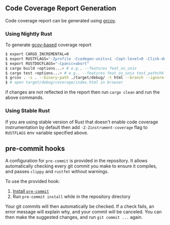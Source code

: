 Code Coverage Report Generation
---------------------------------

Code coverage report can be generated using [grcov](https://github.com/mozilla/grcov).

### Using Nightly Rust

To generate [gcov-based](https://github.com/mozilla/grcov#example-how-to-generate-gcda-files-for-cc) coverage report

```bash
$ export CARGO_INCREMENTAL=0
$ export RUSTFLAGS="-Zprofile -Ccodegen-units=1 -Copt-level=0 -Clink-dead-code -Coverflow-checks=off -Zpanic_abort_tests -Cpanic=abort"
$ export RUSTDOCFLAGS="-Cpanic=abort"
$ cargo build <options...> # e.g., --features feat_os_unix
$ cargo test <options...> # e.g., --features feat_os_unix test_pathchk
$ grcov . -s . --binary-path ./target/debug/ -t html --branch --ignore-not-existing --ignore build.rs --excl-br-line "^\s*((debug_)?assert(_eq|_ne)?\#\[derive\()" -o ./target/debug/coverage/
$ # open target/debug/coverage/index.html in browser
```

if changes are not reflected in the report then run `cargo clean`  and run the above commands.

### Using Stable Rust

If you are using stable version of Rust that doesn't enable code coverage instrumentation by default 
then add `-Z-Zinstrument-coverage` flag to `RUSTFLAGS` env variable specified above.


pre-commit hooks
----------------

A configuration for `pre-commit` is provided in the repository. It allows automatically checking every git commit you make to ensure it compiles, and passes `clippy` and `rustfmt` without warnings.

To use the provided hook:

1. [Install `pre-commit`](https://pre-commit.com/#install)
2. Run `pre-commit install` while in the repository directory

Your git commits will then automatically be checked. If a check fails, an error message will explain why, and your commit will be canceled. You can then make the suggested changes, and run `git commit ...` again.
